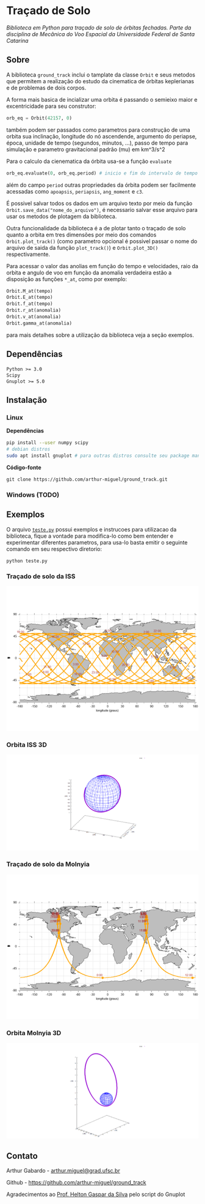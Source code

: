 # Traçado de Solo
*Biblioteca em Python para traçado de solo de órbitas fechadas. Parte da disciplina de Mecânica do Voo Espacial da Universidade Federal de Santa Catarina*

## Sobre

A biblioteca `ground_track` inclui o tamplate da classe `Orbit` e seus metodos que permitem a realização do estudo da cinematica de órbitas keplerianas e de problemas de dois corpos.

A forma mais basica de incializar uma orbita é passando o semieixo maior e excentricidade para seu construtor:
```python
orb_eq = Orbit(42157, 0)
```
também podem ser passados como parametros para construção de uma orbita sua inclinação, longitude do nó ascendende, argumento do periapse, época, unidade de tempo (segundos, minutos, ...), passo de tempo para simulação e parametro gravitacional padrão (mu) em km^3/s^2

Para o calculo da cienematica da órbita usa-se a função `evaluate`
```python
orb_eq.evaluate(0, orb_eq.period) # inicio e fim do intervalo de tempo que se quer avaliar
```
além do campo `period` outras propriedades da órbita podem ser facilmente acessadas como `apoapsis`, `periapsis`, `ang_moment` e `c3`.

É possivel salvar todos os dados em um arquivo texto por meio da função `Orbit.save_data("nome_do_arquivo")`, é necessario salvar esse arquivo para usar os metodos de plotagem da biblioteca.

Outra funcionalidade da biblioteca é a de plotar tanto o traçado de solo quanto a orbita em tres dimensões por meio dos comandos `Orbit.plot_track()` (como parametro opcional é possivel passar o nome do arquivo de saida da função `plot_track()`) e `Orbit.plot_3D()` respectivamente.

Para acessar o valor das anolias em função do tempo e velocidades, raio da orbita e angulo de voo em função da anomalia verdadeira estão a disposição as funções `*_at`, como por exemplo:

```python
Orbit.M_at(tempo)
Orbit.E_at(tempo)
Orbit.f_at(tempo)
Orbit.r_at(anomalia)
Orbit.v_at(anomalia)
Orbit.gamma_at(anomalia)
```
para mais detalhes sobre a utilização da biblioteca veja a seção exemplos.

## Dependências
```
Python >= 3.0
Scipy
Gnuplot >= 5.0
```

## Instalação

### Linux

**Dependências**
```sh
pip install --user numpy scipy
# debian distros
sudo apt install gnuplot # para outras distros consulte seu package manager
```
**Código-fonte**
```
git clone https://github.com/arthur-miguel/ground_track.git
```

### Windows (TODO)

## Exemplos
O arquivo [`teste.py`](./src/teste.py) possui exemplos e instrucoes para utilizacao da biblioteca, fique a vontade para modifica-lo como bem entender e experimentar diferentes parametros, para usa-lo basta emitir o seguinte comando em seu respectivo diretorio:
```
python teste.py
```
### Traçado de solo da ISS
![alt text](./examples/iss.png?raw=true)

### Orbita ISS 3D
![alt text](./examples/iss_3D.png?raw=true)

### Traçado de solo da Molnyia
![alt text](./examples/molnyia.png?raw=true)

### Orbita Molnyia 3D
![alt text](./examples/molnyia_3D.png?raw=true)

## Contato

Arthur Gabardo - <arthur.miguel@grad.ufsc.br>

Github - <https://github.com/arthur-miguel/ground_track>

Agradecimentos ao [Prof. Helton Gaspar da Silva](https://helton.paginas.ufsc.br/) pelo script do Gnuplot
